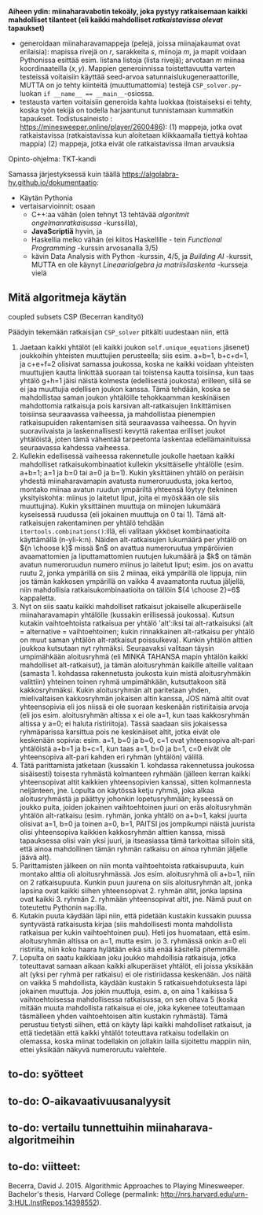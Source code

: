 <b>Aiheen ydin: miinaharavabotin tekoäly, joka pystyy ratkaisemaan kaikki mahdolliset tilanteet (eli kaikki mahdolliset *ratkaistavissa olevat* tapaukset)</b>
- generoidaan miinaharavamappeja (pelejä, joissa miinajakaumat ovat erilaisia): mapissa rivejä on $r$, sarakkeita $s$, miinoja $m$, ja mapit voidaan Pythonissa esittää esim. listana listoja (lista rivejä); arvotaan $m$ miinaa koordinaateilla $(x,y)$. Mappien generoinnissa toistettavuutta varten testeissä voitaisiin käyttää seed-arvoa satunnaislukugeneraattorille, MUTTA on jo tehty kiinteitä (muuttumattomia) testejä `CSP_solver.py`-luokan `if __name__ == __main__`-osiossa.
- testausta varten voitaisiin generoida kahta luokkaa (toistaiseksi ei tehty, koska työn tekijä on todella harjaantunut tunnistamaan kummatkin tapaukset. Todistusaineisto : <a>https://minesweeper.online/player/2600486</a>):
  (1) mappeja, jotka ovat ratkaistavissa (ratkaistavissa kun aloitetaan klikkaamalla tiettyä kohtaa mappia)
  (2) mappeja, jotka eivät ole ratkaistavissa ilman arvauksia

Opinto-ohjelma: TKT-kandi

Samassa järjestyksessä kuin täällä https://algolabra-hy.github.io/dokumentaatio:
- Käytän Pythonia
- vertaisarvioinnit: osaan
  - C++:aa vähän (olen tehnyt 13 tehtävää _algoritmit ongelmanratkaisussa_ -kurssilla),
  - <b>JavaScriptiä</b> hyvin, ja
  - Haskellia melko vähän (ei kiitos Haskellille - tein _Functional Programming_ -kurssin arvosanalla 3/5)
  - kävin Data Analysis with Python -kurssin, 4/5, ja _Building AI_ -kurssit, MUTTA en ole käynyt _Lineaarialgebra ja matriisilaskenta_ -kursseja vielä

## Mitä algoritmeja käytän
coupled subsets CSP (Becerran kandityö)

Päädyin tekemään ratkaisijan `CSP_solver` pitkälti uudestaan niin, että

<ol>
  <li>
    Jaetaan kaikki yhtälöt (eli kaikki joukon <code>self.unique_equations</code> jäsenet) joukkoihin yhteisten muuttujien perusteella; siis esim. a+b=1, b+c+d=1, ja c+e+f=2 olisivat samassa joukossa, koska ne kaikki voidaan yhteisten muuttujien kautta linkittää suoraan tai toistensa kautta toisiinsa, kun taas yhtälö g+h=1 jäisi näistä kolmesta (edellisestä joukosta) erilleen, sillä se ei jaa muuttujia edellisen joukon kanssa. Tämä tehdään, koska se mahdollistaa saman joukon yhtälöille tehokkaamman keskinäisen mahdottomia ratkaisuja pois karsivan alt-ratkaisujen linkittämisen toisiinsa seuraavassa vaiheessa, ja mahdollistaa pienempien ratkaisupuiden rakentamisen sitä seuraavassa vaiheessa. On hyvin suoraviivaista ja laskennallisesti kevyttä rakentaa erilliset joukot yhtälöistä, joten tämä vähentää tarpeetonta laskentaa edellämainituissa seuraavassa kahdessa vaiheessa.
  </li>
  <li> Kullekin edellisessä vaiheessa rakennetulle joukolle haetaan kaikki mahdolliset ratkaisukombinaatiot kullekin yksittäiselle yhtälölle (esim. a+b=1; a=1 ja b=0 tai a=0 ja b=1). Kukin yksittäinen yhtälö on peräisin yhdestä miinaharavamapin avatusta numeroruudusta, joka kertoo, montako miinaa avatun ruudun ympäriltä yhteensä löytyy (tekninen yksityiskohta: miinus jo laitetut liput, joita ei myöskään ole siis muuttujina). Kukin yksittäinen muuttuja on miinojen lukumäärä kyseisessä ruudussa (eli jokainen muuttuja on 0 tai 1). Tämä alt-ratkaisujen rakentaminen per yhtälö tehdään <code>itertools.combinations()</code>:illä, eli valitaan ykköset kombinaatioita käyttämällä (n-yli-k:n).
  Näiden alt-ratkaisujen lukumäärä per yhtälö on ${n \choose k}$ missä $n$ on avattua numeroruutua ympäröivien avaamattomien ja liputtamattomien ruutujen lukumäärä ja $k$ on tämän avatun numeroruudun numero miinus jo laitetut liput; esim. jos on avattu ruutu 2, jonka ympärillä on siis 2 miinaa, eikä ympärillä ole lippuja, niin jos tämän kakkosen ympärillä on vaikka 4 avaamatonta ruutua jäljellä, niin mahdollisia ratkaisukombinaatioita on tällöin ${4 \choose 2}=6$ kappaletta.
  </li>
  <li>
    Nyt on siis saatu kaikki mahdolliset ratkaisut jokaiselle alkuperäiselle miinaharavamapin yhtälölle (kussakin erillisessä joukossa). Kutsun kutakin vaihtoehtoista ratkaisua per yhtälö 'alt':iksi tai alt-ratkaisuksi (alt = alternative = vaihtoehtoinen; kukin rinnakkainen alt-ratkaisu per yhtälö on muut saman yhtälön alt-ratkaisut poissulkeva). Kunkin yhtälön alttien joukkoa kutsutaan nyt ryhmäksi. Seuraavaksi valitaan täysin umpimähkään aloitusryhmä (eli MINKÄ TAHANSA mapin yhtälön kaikki mahdolliset alt-ratkaisut), ja tämän aloitusryhmän kaikille alteille valitaan (samasta 1. kohdassa rakennetusta joukosta kuin mistä aloitusryhmäkin valittiin) yhteinen toinen ryhmä umpimähkään, kutsuttakoon sitä kakkosryhmäksi. Kukin aloitusryhmän alt paritetaan yhden, mielivaltaisen kakkosryhmän jokaisen altin kanssa, JOS nämä altit ovat yhteensopivia eli jos niissä ei ole suoraan keskenään ristiriitaisia arvoja (eli jos esim. aloitusryhmän altissa x ei ole a=1, kun taas kakkosryhmän altissa y a=0; ei haluta ristiriitoja). Tässä saadaan siis jokaisessa ryhmäparissa karsittua pois ne keskinäiset altit, jotka eivät ole keskenään sopivia: esim. a=1, b=0 ja b=0, c=1 ovat yhteensopiva alt-pari yhtälöistä a+b=1 ja b+c=1, kun taas a=1, b=0 ja b=1, c=0 eivät ole yhteensopiva alt-pari kahden eri ryhmän (yhtälön) välillä.
  </li>
  <li> Tätä parittamista jatketaan (kussakin 1. kohdassa rakennetussa joukossa sisäisesti) toisesta ryhmästä kolmanteen ryhmään (jälleen kerran kaikki yhteensopivat altit kaikkien yhteensopivien kanssa), sitten kolmannesta neljänteen, jne. Lopulta on käytössä ketju ryhmiä, joka alkaa aloitusryhmästä ja päättyy johonkin lopetusryhmään; kyseessä on joukko puita, joiden jokainen vaihtoehtoinen juuri on eräs aloitusryhmän yhtälön alt-ratkaisu (esim. ryhmän, jonka yhtälö on a+b=1, kaksi juurta olisivat a=1, b=0 ja toinen a=0, b=1, PAITSI jos jompikumpi näistä juurista olisi yhteensopiva kaikkien kakkosryhmän alttien kanssa, missä tapauksessa olisi vain yksi juuri, ja itseasiassa tämä tarkoittaa silloin sitä, että ainoa mahdollinen tämän ryhmän ratkaisu on ainoa ryhmän jäljelle jäävä alt).</li>
  <li> Parittamisten jälkeen on niin monta vaihtoehtoista ratkaisupuuta, kuin montako alttia oli aloitusryhmässä. Jos esim. aloitusryhmä oli a+b=1, niin on 2 ratkaisupuuta. Kunkin puun juurena on siis aloitusryhmän alt, jonka lapsina ovat kaikki siihen yhteensopivat 2. ryhmän altit, jonka lapsina ovat kaikki 3. ryhmän 2. ryhmään yhteensopivat altit, jne. Nämä puut on toteutettu Pythonin <code>map</code>:illa. </li>
  <li> Kutakin puuta käydään läpi niin, että pidetään kustakin kussakin puussa syntyvästä ratkaisusta kirjaa (siis mahdollisesti monta mahdollista ratkaisua per kukin vaihtoehtoinen puu). Heti jos huomataan, että esim. aloitusryhmän altissa on a=1, mutta esim. jo 3. ryhmässä onkin a=0 eli ristiriita, niin koko haara hylätään eikä sitä enää käsitellä pitemmälle. </li>
  <li> Lopulta on saatu kaikkiaan joku joukko mahdollisia ratkaisuja, jotka toteuttavat samaan aikaan kaikki alkuperäiset yhtälöt, eli joissa yksikään alt (yksi per ryhmä per ratkaisu) ei ole ristiriidassa keskenään. Jos näitä on vaikka 5 mahdollista, käydään kustakin 5 ratkaisuehdotuksesta läpi jokainen muuttuja. Jos jokin muuttuja, esim. a, on aina 1 kaikissa 5 vaihtoehtoisessa mahdollisessa ratkaisussa, on sen oltava 5 (koska mitään muuta mahdollista ratkaisua ei ole, joka kykenee toteuttamaan täsmälleen yhden vaihtoehtoisen altin kustakin ryhmästä). Tämä perustuu tietysti siihen, että on käyty läpi kaikki mahdolliset ratkaisut, ja että tiedetään että kaikki yhtälöt toteuttava ratkaisu todellakin on olemassa, koska miinat todellakin on jollakin lailla sijoitettu mappiin niin, ettei yksikään näkyvä numeroruutu valehtele. </li>
</ol>


## to-do: syötteet
## to-do: O-aikavaativuusanalyysit
## to-do: vertailu tunnettuihin miinaharava-algoritmeihin
## to-do: viitteet: 

Becerra, David J. 2015. Algorithmic Approaches to Playing Minesweeper. Bachelor's thesis,
Harvard College (permalink: http://nrs.harvard.edu/urn-3:HUL.InstRepos:14398552).
